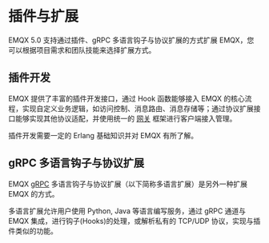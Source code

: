 # 插件与扩展

EMQX 5.0 支持通过插件、gRPC 多语言钩子与协议扩展的方式扩展 EMQX，您可以根据项目需求和团队技能来选择扩展方式。

## 插件开发

EMQX 提供了丰富的插件开发接口，通过 Hook 函数能够接入 EMQX 的核心流程，实现自定义业务逻辑，如访问控制、消息路由、消息存储等；通过协议扩展接口能够实现其他协议适配，并使用统一的 [网关](../gateway/gateway.md) 框架进行客户端接入管理。

插件开发需要一定的 Erlang 基础知识并对 EMQX 有所了解。

## gRPC 多语言钩子与协议扩展

EMQX [gRPC](https://grpc.io/) 多语言钩子与协议扩展（以下简称多语言扩展）是另外一种扩展 EMQX 的方式。

多语言扩展允许用户使用 Python, Java 等语言编写服务，通过 gRPC 通道与 EMQX 集成，进行钩子(Hooks)的处理，或解析私有的 TCP/UDP 协议，实现与插件类似的功能。

